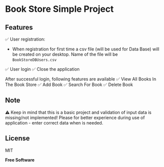# Book Store Simple Project

## Features
✅   User registration:

- When registration for first time a csv file (will be used for Data Base) will be created on your desktop. Name of the file will be `BookStoreDBUsers.csv`

✅   User  login
✅  Close the application

After successful login, following features are available
✅   View All Books In The Book Store
✅  Add Book
✅  Search For Book
✅  Delete Book

## Note
⚠️ Keep in mind that this is a basic project and validation of input data is missing/not implemented!
Please for better experience during use of application - enter correct data when is needed.

## License
MIT

**Free Software**